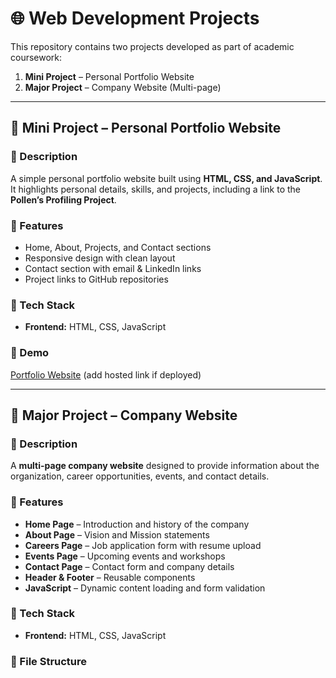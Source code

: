 # 🌐 Web Development Projects

This repository contains two projects developed as part of academic coursework:  
1. **Mini Project** – Personal Portfolio Website  
2. **Major Project** – Company Website (Multi-page)

---

## 📌 Mini Project – Personal Portfolio Website

### 🔹 Description
A simple personal portfolio website built using **HTML, CSS, and JavaScript**.  
It highlights personal details, skills, and projects, including a link to the **Pollen’s Profiling Project**.

### 🔹 Features
- Home, About, Projects, and Contact sections  
- Responsive design with clean layout  
- Contact section with email & LinkedIn links  
- Project links to GitHub repositories  

### 🔹 Tech Stack
- **Frontend:** HTML, CSS, JavaScript  

### 🔹 Demo
[Portfolio Website](#) (add hosted link if deployed)

---

## 📌 Major Project – Company Website

### 🔹 Description
A **multi-page company website** designed to provide information about the organization, career opportunities, events, and contact details.  

### 🔹 Features
- **Home Page** – Introduction and history of the company  
- **About Page** – Vision and Mission statements  
- **Careers Page** – Job application form with resume upload  
- **Events Page** – Upcoming events and workshops  
- **Contact Page** – Contact form and company details  
- **Header & Footer** – Reusable components  
- **JavaScript** – Dynamic content loading and form validation  

### 🔹 Tech Stack
- **Frontend:** HTML, CSS, JavaScript  

### 🔹 File Structure
